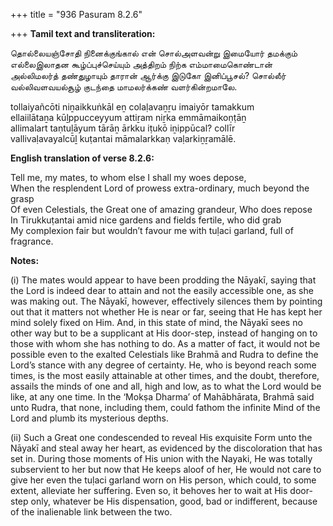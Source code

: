 +++
title = "936 Pasuram 8.2.6"

+++
**Tamil text and transliteration:**

தொல்லையஞ்சோதி நினைக்குங்கால் என் சொல்அளவன்று இமையோர் தமக்கும்  
எல்லைஇலாதன கூழ்ப்புச்செய்யும் அத்திறம் நிற்க எம்மாமைகொண்டான்  
அல்லிமலர்த் தண்துழாயும் தாரான் ஆர்க்கு இடுகோ இனிப்பூசல்? சொல்லீர்  
வல்லிவளவயல்சூழ் குடந்தை மாமலர்க்கண் வளர்கின்றமாலே.

tollaiyañcōti niṉaikkuṅkāl eṉ colaḷavaṉṟu imaiyōr tamakkum  
ellaiilātaṉa kūḻppucceyyum attiṟam niṟka emmāmaikoṇṭāṉ  
allimalart taṇtuḻāyum tārāṉ ārkku iṭukō iṉippūcal? collīr  
vallivaḷavayalcūḻ kuṭantai māmalarkkaṇ vaḷarkiṉṟamālē.

**English translation of verse 8.2.6:**

Tell me, my mates, to whom else I shall my woes depose,  
When the resplendent Lord of prowess extra-ordinary, much beyond the grasp  
Of even Celestials, the Great one of amazing grandeur, Who does repose  
In Tirukkuṭantai amid nice gardens and fields fertile, who did grab  
My complexion fair but wouldn’t favour me with tuḷaci garland, full of fragrance.

**Notes:**

\(i\) The mates would appear to have been prodding the Nāyakī, saying that the Lord is indeed dear to attain and not the easily accessible one, as she was making out. The Nāyakī, however, effectively silences them by pointing out that it matters not whether He is near or far, seeing that He has kept her mind solely fixed on Him. And, in this state of mind, the Nāyakī sees no other way but to be a supplicant at His door-step, instead of hanging on to those with whom she has nothing to do. As a matter of fact, it would not be possible even to the exalted Celestials like Brahmā and Rudra to define the Lord’s stance with any degree of certainty. He, who is beyond reach some times, is the most easily attainable at other times, and the doubt, therefore, assails the minds of one and all, high and low, as to what the Lord would be like, at any one time. In the ‘Mokṣa Dharma’ of Mahābhārata, Brahmā said unto Rudra, that none, including them, could fathom the infinite Mind of the Lord and plumb its mysterious depths.

\(ii\) Such a Great one condescended to reveal His exquisite Form unto the Nāyakī and steal away her heart, as evidenced by the discoloration that has set in. During those moments of His union with the Nayaki, He was totally subservient to her but now that He keeps aloof of her, He would not care to give her even the tuḷaci garland worn on His person, which could, to some extent, alleviate her suffering. Even so, it behoves her to wait at His door-step only, whatever be His dispensation, good, bad or indifferent, because of the inalienable link between the two.


